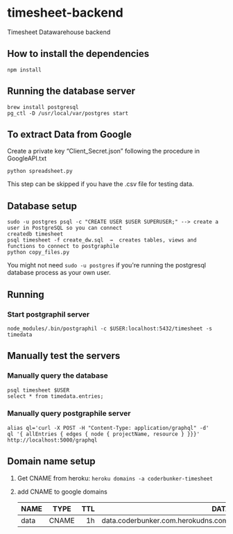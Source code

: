 ﻿# timesheet-backend

Timesheet Datawarehouse backend


## How to install the dependencies

```
npm install
```

## Running the database server

```
brew install postgresql
pg_ctl -D /usr/local/var/postgres start
``` 

## To extract Data from Google

Create a private key “Client_Secret.json” following the procedure in GoogleAPI.txt
```
python spreadsheet.py 
``` 

This step can be skipped if you have the .csv file for testing data.

## Database setup

```
sudo -u postgres psql -c "CREATE USER $USER SUPERUSER;" --> create a user in PostgreSQL so you can connect
createdb timesheet
psql timesheet -f create_dw.sql  →  creates tables, views and functions to connect to postgraphile
python copy_files.py
```

You might not need ```sudo -u postgres``` if you're running the postgresql database process as your own user. 

## Running


### Start postgraphil server 

    node_modules/.bin/postgraphil -c $USER:localhost:5432/timesheet -s timedata

## Manually test the servers

### Manually query the database

    psql timesheet $USER
    select * from timedata.entries;

### Manually query postgraphile server

    alias ql='curl -X POST -H "Content-Type: application/graphql" -d'
    ql '{ allEntries { edges { node { projectName, resource } }}}' http://localhost:5000/graphql


## Domain name setup

1. Get CNAME from heroku:   `heroku domains -a coderbunker-timesheet`

2. add CNAME to google domains

    | NAME   |      TYPE      |  TTL  |                  DATA                 |
    |--------|:--------------:|------:|--------------------------------------:|
    | data   |      CNAME     |  1h   |   data.coderbunker.com.herokudns.com. | 
